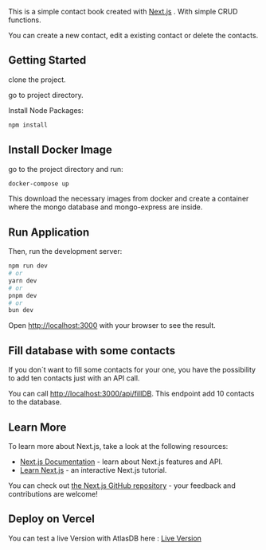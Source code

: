 This is a simple contact book created with [Next.js](https://nextjs.org) .
With simple CRUD functions.

You can create a new contact, edit a existing contact or delete the contacts.

## Getting Started

clone the project.

go to project directory.

Install Node Packages:

```bash
npm install
```

## Install Docker Image

go to the project directory and run:

```bash
docker-compose up
```
This download the necessary images from docker and create a container where the mongo database and mongo-express are inside.

## Run Application

Then, run the development server:

```bash
npm run dev
# or
yarn dev
# or
pnpm dev
# or
bun dev
```

Open [http://localhost:3000](http://localhost:3000) with your browser to see the result.

## Fill database with some contacts

If you don´t want to fill some contacts for your one, you have the possibility to add ten contacts just with an API call.

You can call [http://localhost:3000/api/fillDB](http://localhost:3000/api/fillDB). This endpoint add 10 contacts to the database.



## Learn More

To learn more about Next.js, take a look at the following resources:

- [Next.js Documentation](https://nextjs.org/docs) - learn about Next.js features and API.
- [Learn Next.js](https://nextjs.org/learn-pages-router) - an interactive Next.js tutorial.

You can check out [the Next.js GitHub repository](https://github.com/vercel/next.js) - your feedback and contributions are welcome!

## Deploy on Vercel

You can test a live Version with AtlasDB here :
[Live Version](https://nextjs-contactlog.vercel.app/)
